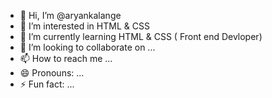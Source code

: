 - 👋 Hi, I’m @aryankalange
- 👀 I’m interested in HTML & CSS
- 🌱 I’m currently learning HTML & CSS ( Front end Devloper)
- 💞️ I’m looking to collaborate on ...
- 📫 How to reach me ...
- 😄 Pronouns: ...
- ⚡ Fun fact: ...

<!---
aryankalange/aryankalange is a ✨ special ✨ repository because its `README.md` (this file) appears on your GitHub profile.
You can click the Preview link to take a look at your changes.
--->

